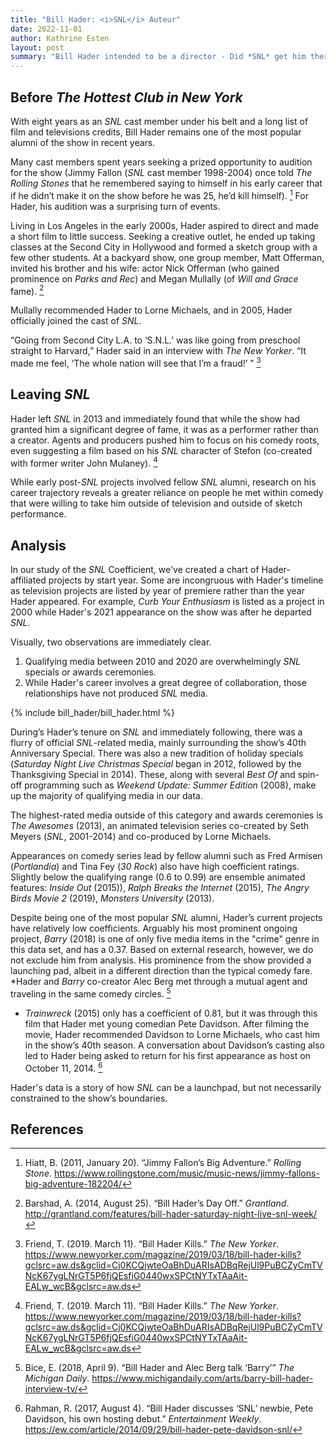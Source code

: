 ```yaml
---
title: "Bill Hader: <i>SNL</i> Auteur"
date: 2022-11-01
author: Kathrine Esten
layout: post
summary: "Bill Hader intended to be a director - Did *SNL* get him there?"
---
```


## Before *The Hottest Club in New York* 

With eight years as an *SNL* cast member under his belt and a long list of film and televisions credits, Bill Hader remains one of the most popular alumni of the show in recent years. 

Many cast members spent years seeking a prized opportunity to audition for the show (Jimmy Fallon (*SNL* cast member 1998-2004) once told *The Rolling Stones* that he remembered saying to himself in his early career that if he didn’t make it on the show before he was 25, he’d kill himself). [^1] For Hader, his audition was a surprising turn of events. 

Living in Los Angeles in the early 2000s, Hader aspired to direct and made a short film to little success. Seeking a creative outlet, he ended up taking classes at the Second City in Hollywood and formed a sketch group with a few other students. At a backyard show, one group member, Matt Offerman, invited his brother and his wife: actor Nick Offerman (who gained prominence on *Parks and Rec*) and Megan Mullally (of *Will and Grace* fame). [^2]

Mullally recommended Hader to Lorne Michaels, and in 2005, Hader officially joined the cast of *SNL*. 

 “Going from Second City L.A. to ‘S.N.L.’ was like going from preschool straight to Harvard,” Hader said in an interview with *The New Yorker*. “It made me feel, ‘The whole nation will see that I’m a fraud!’ ” [^3]

## Leaving *SNL*

Hader left *SNL* in 2013 and immediately found that while the show had granted him a significant degree of fame, it was as a performer rather than a creator. Agents and producers pushed him to focus on his comedy roots, even suggesting a film based on his *SNL* character of Stefon (co-created with former writer John Mulaney). [^3]

While early post-*SNL* projects involved fellow *SNL* alumni, research on his career trajectory reveals a greater reliance on people he met within comedy that were willing to take him outside of television and outside of sketch performance. 

## Analysis

In our study of the *SNL* Coefficient, we've created a chart of Hader-affiliated projects by start year. Some are incongruous with  Hader's timeline as television projects are listed by year of premiere rather than the year Hader appeared. For example, *Curb Your Enthusiasm* is listed as a project in 2000 while Hader's 2021 appearance on the show was after he departed *SNL*. 

Visually, two observations are immediately clear.

1) Qualifying media between 2010 and 2020 are overwhelmingly *SNL* specials or awards ceremonies. 
2) While Hader's career involves a great degree of collaboration, those relationships have not produced *SNL* media. 

{% include bill_hader/bill_hader.html %}

During’s Hader’s tenure on *SNL* and immediately following, there was a flurry of official *SNL*-related media, mainly surrounding the show’s 40th Anniversary Special. There was also a new tradition of holiday specials (*Saturday Night Live Christmas Special* began in 2012, followed by the Thanksgiving Special in 2014). These, along with several *Best Of* and spin-off programming such as *Weekend Update: Summer Edition* (2008), make up the majority of qualifying media in our data. 

The highest-rated media outside of this category and awards ceremonies is *The Awesomes* (2013), an animated television series co-created by Seth Meyers (*SNL*, 2001-2014) and co-produced by Lorne Michaels. 

Appearances on comedy series lead by fellow alumni such as Fred Armisen (*Portlandia*) and Tina Fey (*30 Rock*) also have high coefficient ratings. Slightly below the qualifying range (0.6 to 0.99) are ensemble animated features: *Inside Out* (2015)), *Ralph Breaks the Internet* (2015), *The Angry Birds Movie 2* (2019), *Monsters University* (2013). 

Despite being one of the most popular *SNL* alumni, Hader’s current projects have relatively low coefficients. Arguably his most prominent ongoing project, *Barry* (2018) is one of only five media items in the "crime" genre in this data set, and has a 0.37. Based on external research, however, we do not exclude him from analysis. His prominence from the show provided a launching pad, albeit in a different direction than the typical comedy fare. 
*Hader and *Barry* co-creator Alec Berg met through a mutual agent and traveling in the same comedy circles. [^4]
* *Trainwreck* (2015) only has a coefficient of 0.81, but it was through this film that Hader met young comedian Pete Davidson. After filming the movie, Hader recommended Davidson to Lorne Michaels, who cast him in the show’s 40th season. A conversation about Davidson’s casting also led to Hader being asked to return for his first appearance as host on October 11, 2014. [^5]

Hader's data is a story of how *SNL* can be a launchpad, but not necessarily constrained to the show’s boundaries. 

## References

[^1]: Hiatt, B. (2011, January 20). “Jimmy Fallon’s Big Adventure.” *Rolling Stone*. https://www.rollingstone.com/music/music-news/jimmy-fallons-big-adventure-182204/

[^2]: Barshad, A. (2014, August 25). “Bill Hader’s Day Off.” *Grantland*. http://grantland.com/features/bill-hader-saturday-night-live-snl-week/

[^3]: Friend, T. (2019. March 11). “Bill Hader Kills.” *The New Yorker*. https://www.newyorker.com/magazine/2019/03/18/bill-hader-kills?gclsrc=aw.ds&gclid=Cj0KCQjwteOaBhDuARIsADBqRejUl9PuBCZyCmTVNcK67ygLNrGT5P6fjQEsfiG0440wxSPCtNYTxTAaAit-EALw_wcB&gclsrc=aw.ds

[^4]: Bice, E. (2018, April 9). “Bill Hader and Alec Berg talk ‘Barry’” *The Michigan Daily*. https://www.michigandaily.com/arts/barry-bill-hader-interview-tv/

[^5]: Rahman, R. (2017, August 4). “Bill Hader discusses ‘SNL’ newbie, Pete Davidson, his own hosting debut.” *Entertainment Weekly*. https://ew.com/article/2014/09/29/bill-hader-pete-davidson-snl/
